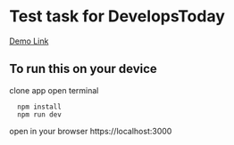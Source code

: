 # Test task for DevelopsToday

[Demo Link](https://develops-nextjs.vercel.app/)

## To run this on your device

clone app 
open terminal

```
  npm install
  npm run dev
```

open in your browser https://localhost:3000
